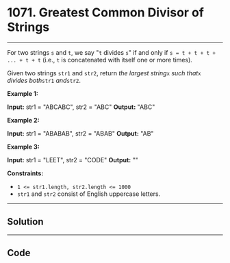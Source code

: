 # 1071. Greatest Common Divisor of Strings

---

For two strings `s` and `t`, we say "`t` divides `s`" if and only if `s = t + t + t + ... + t + t` (i.e., `t` is concatenated with itself one or more times).

Given two strings `str1` and `str2`, return _the largest string_`x` _such that_`x` _divides both_`str1` _and_`str2`.

 

**Example 1:**


**Input:** str1 = "ABCABC", str2 = "ABC"
**Output:** "ABC"


**Example 2:**


**Input:** str1 = "ABABAB", str2 = "ABAB"
**Output:** "AB"


**Example 3:**


**Input:** str1 = "LEET", str2 = "CODE"
**Output:** ""


 

**Constraints:**

  * `1 <= str1.length, str2.length <= 1000`
  * `str1` and `str2` consist of English uppercase letters.

---

## Solution



---

## Code
```python


```